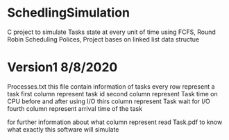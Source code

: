 # SchedlingSimulation
C project to simulate Tasks state at every unit of time using FCFS, Round Robin Scheduling Polices, Project bases on linked list data structue

# Version1 8/8/2020
Processes.txt this file contain information of tasks every row represent a task 
first column represent task id
second column represent Task time on CPU before and after using I/O
thirs column represent Task wait for I/O  
fourth column represent arrival time of the task

for further information about what column represent read Task.pdf to know what exactly this software will simulate 
